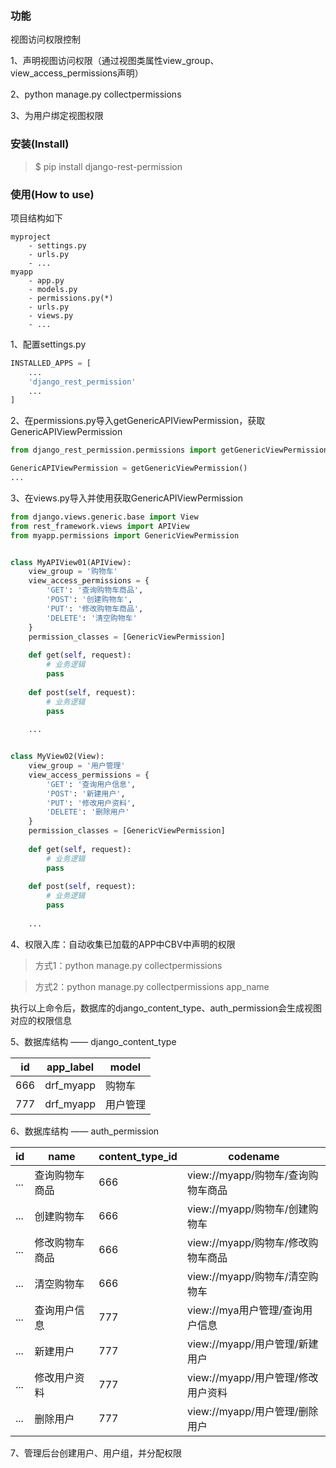 ### 功能
视图访问权限控制

1、声明视图访问权限（通过视图类属性view_group、view_access_permissions声明）

2、python manage.py collectpermissions

3、为用户绑定视图权限


### 安装(Install)
> $ pip install django-rest-permission


### 使用(How to use)
项目结构如下
```
myproject
    - settings.py
    - urls.py
    - ...
myapp
    - app.py
    - models.py
    - permissions.py(*)
    - urls.py
    - views.py
    - ...
```

1、配置settings.py
```python
INSTALLED_APPS = [
    ...
    'django_rest_permission'
    ...
]
```

2、在permissions.py导入getGenericAPIViewPermission，获取GenericAPIViewPermission

```python
from django_rest_permission.permissions import getGenericViewPermission

GenericAPIViewPermission = getGenericViewPermission()
...
```

3、在views.py导入并使用获取GenericAPIViewPermission
```python
from django.views.generic.base import View
from rest_framework.views import APIView
from myapp.permissions import GenericViewPermission


class MyAPIView01(APIView):
    view_group = '购物车'
    view_access_permissions = {
        'GET': '查询购物车商品',
        'POST': '创建购物车',
        'PUT': '修改购物车商品',
        'DELETE': '清空购物车'
    }
    permission_classes = [GenericViewPermission]
    
    def get(self, request):
        # 业务逻辑
        pass
    
    def post(self, request):
        # 业务逻辑
        pass
    
    ...


class MyView02(View):
    view_group = '用户管理'
    view_access_permissions = {
        'GET': '查询用户信息',
        'POST': '新建用户',
        'PUT': '修改用户资料',
        'DELETE': '删除用户'
    }
    permission_classes = [GenericViewPermission]
    
    def get(self, request):
        # 业务逻辑
        pass
    
    def post(self, request):
        # 业务逻辑
        pass
    
    ...
```

4、权限入库：自动收集已加载的APP中CBV中声明的权限

> 方式1：python manage.py collectpermissions

> 方式2：python manage.py collectpermissions app_name

执行以上命令后，数据库的django_content_type、auth_permission会生成视图对应的权限信息

5、数据库结构 —— django_content_type

| id  | app_label | model |
|-----|-----------|-------|
| 666 | drf_myapp | 购物车   |
| 777 | drf_myapp | 用户管理  |

6、数据库结构 —— auth_permission

| id| name| content_type_id | codename     |
|---|-----|-----------------|--------------------------|
| ... | 查询购物车商品 | 666 | view://myapp/购物车/查询购物车商品 |
| ... | 创建购物车 | 666 | view://myapp/购物车/创建购物车   |
| ... | 修改购物车商品 | 666 | view://myapp/购物车/修改购物车商品 |
| ... | 清空购物车 | 666 | view://myapp/购物车/清空购物车   |
| ... | 查询用户信息 | 777 | view://mya用户管理/查询用户信息    |
| ... | 新建用户 | 777 | view://myapp/用户管理/新建用户   |
| ... | 修改用户资料 | 777 | view://myapp/用户管理/修改用户资料 |
| ... | 删除用户 | 777 | view://myapp/用户管理/删除用户   |

7、管理后台创建用户、用户组，并分配权限
